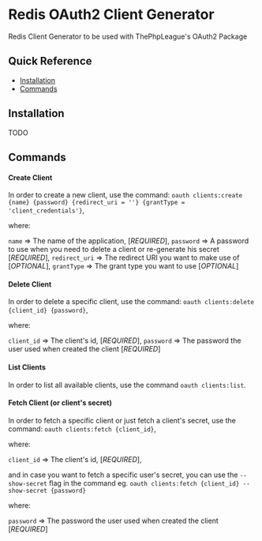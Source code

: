# Redis OAuth2 Client Generator

Redis Client Generator to be used with ThePhpLeague's OAuth2 Package

## Quick Reference

 - [Installation](#installation)
 - [Commands](#commands)

## Installation

TODO

## Commands

#### Create Client

In order to create a new client, use the command:
`oauth clients:create {name} {password} {redirect_uri = ''} {grantType = 'client_credentials'}`,

where:

`name` => The name of the application, [*REQUIRED*],
`password` => A password to use when you need to delete a client or re-generate his secret [*REQUIRED*],
`redirect_uri` => The redirect URI you want to make use of [*OPTIONAL*],
`grantType` => The grant type you want to use [*OPTIONAL*]

#### Delete Client

In order to delete a specific client, use the command:
`oauth clients:delete {client_id} {password}`,

where:

`client_id` => The client's id, [*REQUIRED*],
`password` => The password the user used when created the client [*REQUIRED*]

#### List Clients

In order to list all available clients, use the command `oauth clients:list`.

#### Fetch Client (or client's secret)

In order to fetch a specific client or just fetch a client's secret, use the command:
`oauth clients:fetch {client_id}`,

where:

`client_id` => The client's id, [*REQUIRED*],

and in case you want to fetch a specific user's secret, you can use the `--show-secret` flag in the command
eg. `oauth clients:fetch {client_id} --show-secret {password}`

where:

`password` => The password the user used when created the client [*REQUIRED*]
